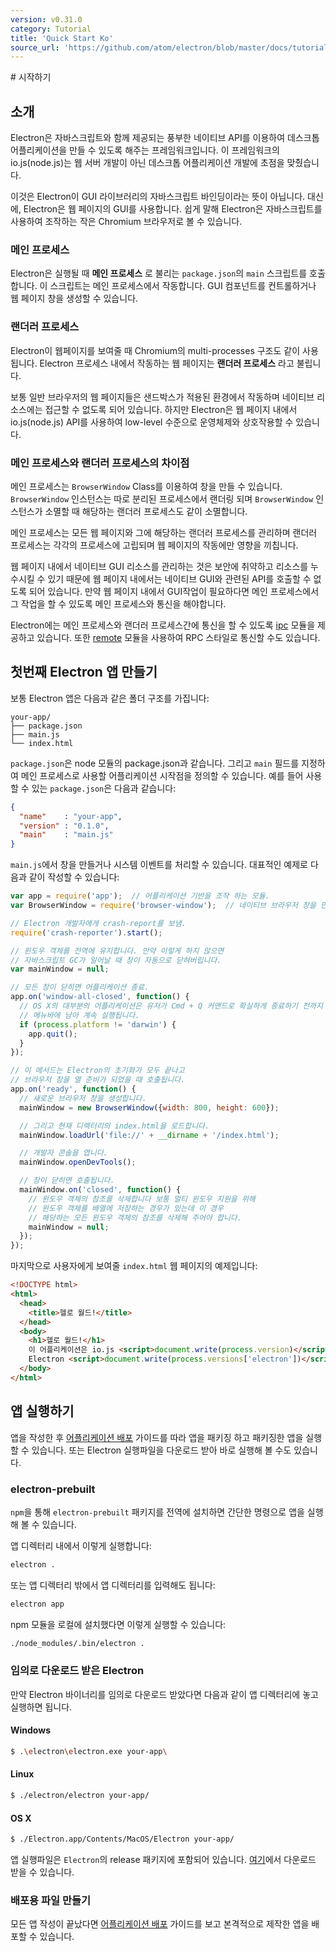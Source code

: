 ```yaml
---
version: v0.31.0
category: Tutorial
title: 'Quick Start Ko'
source_url: 'https://github.com/atom/electron/blob/master/docs/tutorial/quick-start-ko.md'
---
```


﻿# 시작하기

## 소개

Electron은 자바스크립트와 함께 제공되는 풍부한 네이티브 API를 이용하여 데스크톱 어플리케이션을 만들 수 있도록 해주는 프레임워크입니다.
이 프레임워크의 io.js(node.js)는 웹 서버 개발이 아닌 데스크톱 어플리케이션 개발에 초점을 맞췄습니다.

이것은 Electron이 GUI 라이브러리의 자바스크립트 바인딩이라는 뜻이 아닙니다.
대신에, Electron은 웹 페이지의 GUI를 사용합니다. 쉽게 말해 Electron은 자바스크립트를 사용하여 조작하는 작은 Chromium
 브라우저로 볼 수 있습니다.

### 메인 프로세스

Electron은 실행될 때 __메인 프로세스__ 로 불리는 `package.json`의 `main` 스크립트를 호출합니다.
이 스크립트는 메인 프로세스에서 작동합니다. GUI 컴포넌트를 컨트롤하거나 웹 페이지 창을 생성할 수 있습니다.

### 랜더러 프로세스

Electron이 웹페이지를 보여줄 때 Chromium의 multi-processes 구조도 같이 사용됩니다.
Electron 프로세스 내에서 작동하는 웹 페이지는 __랜더러 프로세스__ 라고 불립니다.

보통 일반 브라우저의 웹 페이지들은 샌드박스가 적용된 환경에서 작동하며 네이티브 리소스에는 접근할 수 없도록 되어 있습니다.
하지만 Electron은 웹 페이지 내에서 io.js(node.js) API를 사용하여 low-level 수준으로 운영체제와 상호작용할 수 있습니다.

### 메인 프로세스와 랜더러 프로세스의 차이점

메인 프로세스는 `BrowserWindow` Class를 이용하여 창을 만들 수 있습니다. `BrowserWindow` 인스턴스는
따로 분리된 프로세스에서 랜더링 되며 `BrowserWindow` 인스턴스가 소멸할 때 해당하는 랜더러 프로세스도 같이 소멸합니다.

메인 프로세스는 모든 웹 페이지와 그에 해당하는 랜더러 프로세스를 관리하며
랜더러 프로세스는 각각의 프로세스에 고립되며 웹 페이지의 작동에만 영향을 끼칩니다.

웹 페이지 내에서 네이티브 GUI 리소스를 관리하는 것은 보안에 취약하고 리소스를 누수시킬 수 있기 때문에
웹 페이지 내에서는 네이티브 GUI와 관련된 API를 호출할 수 없도록 되어 있습니다.
만약 웹 페이지 내에서 GUI작업이 필요하다면 메인 프로세스에서 그 작업을 할 수 있도록 메인 프로세스와 통신을 해야합니다.

Electron에는 메인 프로세스와 랜더러 프로세스간에 통신을 할 수 있도록 [ipc](http://electron.atom.io/docs/v0.31.0/api/ipc-renderer-ko) 모듈을 제공하고 있습니다.
또한 [remote](http://electron.atom.io/docs/v0.31.0/api/remote-ko) 모듈을 사용하여 RPC 스타일로 통신할 수도 있습니다.

## 첫번째 Electron 앱 만들기

보통 Electron 앱은 다음과 같은 폴더 구조를 가집니다:

```text
your-app/
├── package.json
├── main.js
└── index.html
```

`package.json`은 node 모듈의 package.json과 같습니다. 그리고 `main` 필드를 지정하여
메인 프로세스로 사용할 어플리케이션 시작점을 정의할 수 있습니다.
예를 들어 사용할 수 있는 `package.json`은 다음과 같습니다:

```json
{
  "name"    : "your-app",
  "version" : "0.1.0",
  "main"    : "main.js"
}
```

`main.js`에서 창을 만들거나 시스템 이벤트를 처리할 수 있습니다. 대표적인 예제로 다음과 같이 작성할 수 있습니다:

```javascript
var app = require('app');  // 어플리케이션 기반을 조작 하는 모듈.
var BrowserWindow = require('browser-window');  // 네이티브 브라우저 창을 만드는 모듈.

// Electron 개발자에게 crash-report를 보냄.
require('crash-reporter').start();

// 윈도우 객체를 전역에 유지합니다. 만약 이렇게 하지 않으면
// 자바스크립트 GC가 일어날 때 창이 자동으로 닫혀버립니다.
var mainWindow = null;

// 모든 창이 닫히면 어플리케이션 종료.
app.on('window-all-closed', function() {
  // OS X의 대부분의 어플리케이션은 유저가 Cmd + Q 커맨드로 확실하게 종료하기 전까지
  // 메뉴바에 남아 계속 실행됩니다.
  if (process.platform != 'darwin') {
    app.quit();
  }
});

// 이 메서드는 Electron의 초기화가 모두 끝나고
// 브라우저 창을 열 준비가 되었을 때 호출됩니다.
app.on('ready', function() {
  // 새로운 브라우저 창을 생성합니다.
  mainWindow = new BrowserWindow({width: 800, height: 600});

  // 그리고 현재 디렉터리의 index.html을 로드합니다.
  mainWindow.loadUrl('file://' + __dirname + '/index.html');

  // 개발자 콘솔을 엽니다.
  mainWindow.openDevTools();

  // 창이 닫히면 호출됩니다.
  mainWindow.on('closed', function() {
    // 윈도우 객체의 참조를 삭제합니다 보통 멀티 윈도우 지원을 위해
    // 윈도우 객체를 배열에 저장하는 경우가 있는데 이 경우
    // 해당하는 모든 윈도우 객체의 참조를 삭제해 주어야 합니다.
    mainWindow = null;
  });
});
```

마지막으로 사용자에게 보여줄 `index.html` 웹 페이지의 예제입니다:

```html
<!DOCTYPE html>
<html>
  <head>
    <title>헬로 월드!</title>
  </head>
  <body>
    <h1>헬로 월드!</h1>
    이 어플리케이션은 io.js <script>document.write(process.version)</script> 과
    Electron <script>document.write(process.versions['electron'])</script>을 사용합니다.
  </body>
</html>
```

## 앱 실행하기

앱을 작성한 후 [어플리케이션 배포](http://electron.atom.io/docs/v0.31.0/tutorial/application-distribution-ko) 가이드를 따라 앱을 패키징 하고 패키징한 앱을 실행할 수 있습니다.
또는 Electron 실행파일을 다운로드 받아 바로 실행해 볼 수도 있습니다.

### electron-prebuilt

`npm`을 통해 `electron-prebuilt` 패키지를 전역에 설치하면 간단한 명령으로 앱을 실행해 볼 수 있습니다.

앱 디렉터리 내에서 이렇게 실행합니다:

```bash
electron .
```

또는 앱 디렉터리 밖에서 앱 디렉터리를 입력해도 됩니다:

```bash
electron app
```

npm 모듈을 로컬에 설치했다면 이렇게 실행할 수 있습니다:

```bash
./node_modules/.bin/electron .
```

### 임의로 다운로드 받은 Electron

만약 Electron 바이너리를 임의로 다운로드 받았다면 다음과 같이 앱 디렉터리에 놓고 실행하면 됩니다.

#### Windows

```bash
$ .\electron\electron.exe your-app\
```

#### Linux

```bash
$ ./electron/electron your-app/
```

#### OS X

```bash
$ ./Electron.app/Contents/MacOS/Electron your-app/
```

앱 실행파일은 `Electron`의 release 패키지에 포함되어 있습니다.
[여기](https://github.com/atom/electron/releases)에서 다운로드 받을 수 있습니다.

### 배포용 파일 만들기

모든 앱 작성이 끝났다면 [어플리케이션 배포](http://electron.atom.io/docs/v0.31.0/tutorial/application-distribution-ko) 가이드를 보고 본격적으로 제작한 앱을 배포할 수 있습니다.